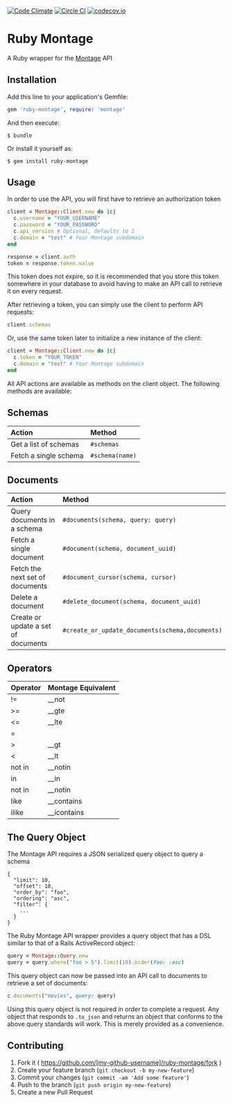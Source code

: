 [![Code Climate](https://codeclimate.com/github/EditLLC/ruby-montage/badges/gpa.svg)](https://codeclimate.com/github/EditLLC/ruby-montage)
[![Circle CI](https://circleci.com/gh/EditLLC/ruby-montage/tree/master.svg?style=svg)](https://circleci.com/gh/EditLLC/ruby-montage/tree/master)
[![codecov.io](http://codecov.io/github/EditLLC/ruby-montage/coverage.svg?branch=master)](http://codecov.io/github/EditLLC/ruby-montage?branch=master)

# Ruby Montage

A Ruby wrapper for the [Montage](https://www.foo.com) API

## Installation

Add this line to your application's Gemfile:

```ruby
gem 'ruby-montage', require: 'montage'
```

And then execute:

    $ bundle

Or install it yourself as:

    $ gem install ruby-montage

## Usage

In order to use the API, you will first have to retrieve an authorization token

```ruby
client = Montage::Client.new do |c|
  c.username = "YOUR_USERNAME"
  c.password = "YOUR_PASSWORD"
  c.api_version # Optional, defaults to 1
  c.domain = "test" # Your Montage subdomain
end

response = client.auth
token = response.token.value
```

This token does not expire, so it is recommended that you store this token somewhere in your database to avoid having to
make an API call to retrieve it on every request.

After retrieving a token, you can simply use the client to perform API requests:

```ruby
client.schemas
```

Or, use the same token later to initialize a new instance of the client:

```ruby
client = Montage::Client.new do |c|
  c.token = "YOUR_TOKEN"
  c.domain = "test" # Your Montage subdomain
end
```

All API actions are available as methods on the client object. The following methods are available:

## Schemas

| Action                          | Method                                              |
| :------------------------------ | :-------------------------------------------------- |
| Get a list of schemas           | `#schemas`                                          |
| Fetch a single schema           | `#schema(name)`                                    |

## Documents

| Action                              | Method                                              |
| :------------------------------     | :-------------------------------------------------- |
| Query documents in a schema         | `#documents(schema, query: query)`                  |
| Fetch a single document             | `#document(schema, document_uuid)`                  |
| Fetch the next set of documents     | `#document_cursor(schema, cursor)`                  |
| Delete a document                   | `#delete_document(schema, document_uuid)`           |
| Create or update a set of documents | `#create_or_update_documents(schema,documents)`     |


## Operators

| Operator    | Montage Equivalent |
| :-----------| :---------         |
| !=          | __not              |
| >=          | __gte              |
| <=          | __lte              |
| =           |                    |
| >           | __gt               |
| <           | __lt               |
| not in      | __notin            |
| in          | __in               |
| not in      | __notin            |
| like        | __contains         |
| ilike       | __icontains        |


## The Query Object

The Montage API requires a JSON serialized query object to query a schema

    {
      "limit": 10,
      "offset": 10,
      "order_by": "foo",
      "ordering": "asc",
      "filter": {
        ...
      }
    }

The Ruby Montage API wrapper provides a query object that has a DSL similar to that of a Rails ActiveRecord object:

```ruby
query = Montage::Query.new
query = query.where("foo > 5").limit(10).order(foo: :asc)
```

This query object can now be passed into an API call to documents to retrieve a set of documents:

```ruby
c.documents("movies", query: query)
```

Using this query object is not required in order to complete a request. Any object that responds to `.to_json` and
returns an object that conforms to the above query standards will work. This is merely provided as a convenience.

## Contributing

1. Fork it ( https://github.com/[my-github-username]/ruby-montage/fork )
2. Create your feature branch (`git checkout -b my-new-feature`)
3. Commit your changes (`git commit -am 'Add some feature'`)
4. Push to the branch (`git push origin my-new-feature`)
5. Create a new Pull Request
